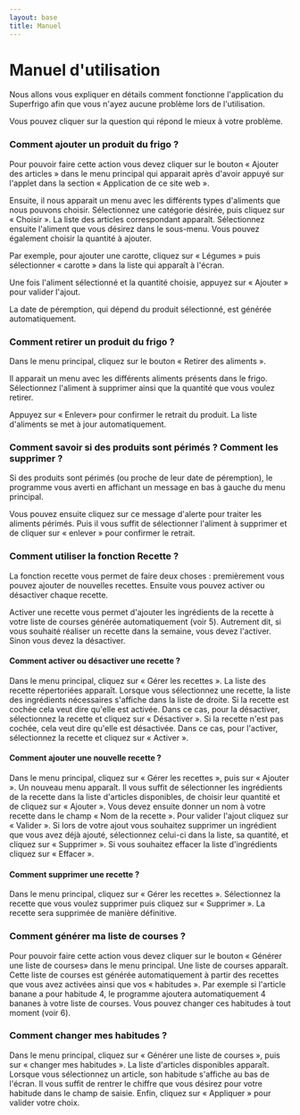 ```yaml
---
layout: base
title: Manuel
---
```


<h1 class="content-subhead">Manuel d'utilisation</h1>

Nous allons vous expliquer en détails comment fonctionne l'application du Superfrigo afin que vous n'ayez aucune problème lors de l'utilisation.

Vous pouvez cliquer sur la question qui répond le mieux à votre problème.

### Comment ajouter un produit du frigo ?

Pour pouvoir faire cette action vous devez cliquer sur le bouton « Ajouter des articles » dans le menu principal qui apparait après d'avoir appuyé sur l'applet dans la section « Application de ce site web ».

Ensuite, il nous apparait un menu avec les différents types d'aliments que nous pouvons choisir. Sélectionnez une catégorie désirée, puis cliquez sur « Choisir ». La liste des articles correspondant apparaît. Sélectionnez ensuite l'aliment que vous désirez dans le sous-menu. Vous pouvez également choisir la quantité à ajouter.

Par exemple, pour ajouter une carotte, cliquez sur « Légumes » puis sélectionner « carotte » dans la liste qui apparaît à l'écran.

Une fois l'aliment sélectionné et la quantité choisie, appuyez sur « Ajouter » pour valider l'ajout.

La date de péremption, qui dépend du produit sélectionné, est générée automatiquement.

### Comment retirer un produit du frigo ?

Dans le menu principal, cliquez sur le bouton « Retirer des aliments ».

Il apparait un menu avec les différents aliments présents dans le frigo. Sélectionnez l'aliment à supprimer ainsi que la quantité que vous voulez retirer.

Appuyez sur « Enlever» pour confirmer le retrait du produit. La liste d'aliments se met à jour automatiquement.

### Comment savoir si des produits sont périmés ? Comment les supprimer ?

Si des produits sont périmés (ou proche de leur date de péremption), le programme vous averti en affichant un message en bas à gauche du menu principal.

Vous pouvez ensuite cliquez sur ce message d'alerte pour traiter les aliments périmés. Puis il vous suffit de sélectionner l'aliment à supprimer et de cliquer sur « enlever » pour confirmer le retrait.

### Comment utiliser la fonction Recette ?

La fonction recette vous permet de faire deux choses : premièrement vous pouvez ajouter de nouvelles recettes. Ensuite vous pouvez activer ou désactiver chaque recette.

Activer une recette vous permet d'ajouter les ingrédients de la recette à votre liste de courses générée automatiquement (voir 5). Autrement dit, si vous souhaité réaliser un recette dans la semaine, vous devez l'activer. Sinon vous devez la désactiver.

#### Comment activer ou désactiver une recette ?

Dans le menu principal, cliquez sur « Gérer les recettes ». La liste des recette répertoriées apparaît. Lorsque vous sélectionnez une recette, la liste des ingrédients nécessaires s'affiche dans la liste de droite. Si la recette est cochée cela veut dire qu'elle est activée. Dans ce cas, pour la désactiver, sélectionnez la recette et cliquez sur « Désactiver ». Si la recette n'est pas cochée, cela veut dire qu'elle est désactivée. Dans ce cas, pour l'activer, sélectionnez la recette et cliquez sur « Activer ».

#### Comment ajouter une nouvelle recette ?

Dans le menu principal, cliquez sur « Gérer les recettes », puis sur « Ajouter ». Un nouveau menu apparaît. Il vous suffit de sélectionner les ingrédients de la recette dans la liste d'articles disponibles, de choisir leur quantité et de cliquez sur « Ajouter ». Vous devez ensuite donner un nom à votre recette dans le champ « Nom de la recette ». Pour valider l'ajout cliquez sur « Valider ». Si lors de votre ajout vous souhaitez supprimer un ingrédient que vous avez déjà ajouté, sélectionnez celui-ci dans la liste, sa quantité, et cliquez sur « Supprimer ». Si vous souhaitez effacer la liste d'ingrédients cliquez sur « Effacer ».

#### Comment supprimer une recette ?

Dans le menu principal, cliquez sur « Gérer les recettes ». Sélectionnez la recette que vous voulez supprimer puis cliquez sur « Supprimer ». La recette sera supprimée de manière définitive.

### Comment générer ma liste de courses ?

Pour pouvoir faire cette action vous devez cliquer sur le bouton « Générer une liste de courses» dans le menu principal. Une liste de courses apparaît. Cette liste de courses est générée automatiquement à partir des recettes que vous avez activées ainsi que vos « habitudes ». Par exemple si l'article banane a pour habitude 4, le programme ajoutera automatiquement 4 bananes à votre liste de courses. Vous pouvez changer ces habitudes à tout moment (voir 6).

### Comment changer mes habitudes ?

Dans le menu principal, cliquez sur « Générer une liste de courses », puis sur « changer mes habitudes ». La liste d'articles disponibles apparaît. Lorsque vous sélectionnez un article, son habitude s'affiche au bas de l'écran. Il vous suffit de rentrer le chiffre que vous désirez pour votre habitude dans le champ de saisie. Enfin, cliquez sur « Appliquer » pour valider votre choix.
